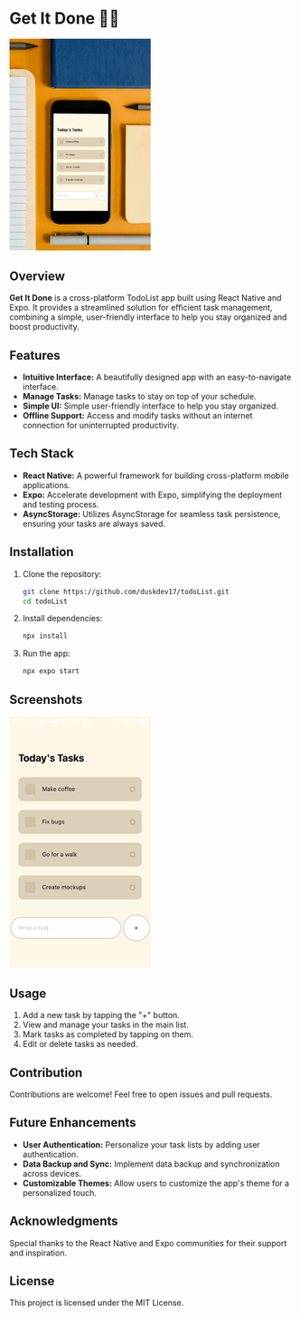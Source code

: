 # Get It Done 📝📲

<img src="./screenshots/mockup.jpg" width="250" alt="Screenshot 1">

## Overview

**Get It Done** is a cross-platform TodoList app built using React Native and Expo. It provides a streamlined solution for efficient task management, combining a simple, user-friendly interface to help you stay organized and boost productivity.

## Features

- **Intuitive Interface:** A beautifully designed app with an easy-to-navigate interface.
- **Manage Tasks:** Manage tasks to stay on top of your schedule.
- **Simple UI:** Simple user-friendly interface to help you stay organized.
- **Offline Support:** Access and modify tasks without an internet connection for uninterrupted productivity.

## Tech Stack

- **React Native:** A powerful framework for building cross-platform mobile applications.
- **Expo:** Accelerate development with Expo, simplifying the deployment and testing process.
- **AsyncStorage:** Utilizes AsyncStorage for seamless task persistence, ensuring your tasks are always saved.

## Installation

1. Clone the repository:

    ```bash
    git clone https://github.com/duskdev17/todoList.git
    cd todoList
    ```

2. Install dependencies:

    ```bash
    npx install
    ```

3. Run the app:

    ```bash
    npx expo start
    ```

## Screenshots

<img src="./screenshots/screenshot_ios.PNG" width="250" alt="ios Screenshot 2">
<!-- Add more screenshots as needed -->

## Usage

1. Add a new task by tapping the "+" button.
2. View and manage your tasks in the main list.
3. Mark tasks as completed by tapping on them.
4. Edit or delete tasks as needed.

## Contribution

Contributions are welcome! Feel free to open issues and pull requests.

## Future Enhancements

- **User Authentication:** Personalize your task lists by adding user authentication.
- **Data Backup and Sync:** Implement data backup and synchronization across devices.
- **Customizable Themes:** Allow users to customize the app's theme for a personalized touch.

## Acknowledgments

Special thanks to the React Native and Expo communities for their support and inspiration.

## License

This project is licensed under the MIT License.
